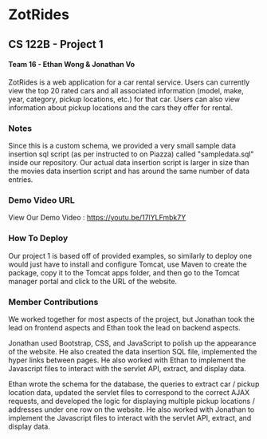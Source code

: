 # ZotRides
## CS 122B - Project 1
#### Team 16 - Ethan Wong & Jonathan Vo

ZotRides is a web application for a car rental service.  Users can currently view the top 20 rated cars and all associated information (model, make, year, category, pickup locations, etc.) for that car. Users can also view information about pickup locations and the cars they offer for rental.

### Notes
Since this is a custom schema, we provided a very small sample data insertion sql script (as per instructed to on Piazza) called "sampledata.sql" inside our repository.  Our actual data insertion script is larger in size than the movies data insertion script and has around the same number of data entries.

### Demo Video URL
View Our Demo Video : https://youtu.be/17lYLFmbk7Y

### How To Deploy
Our project 1 is based off of provided examples, so similarly to deploy one would just have to install and configure Tomcat, use Maven to create the package, copy it to the Tomcat apps folder, and then go to the Tomcat manager portal and click to the URL of the website.

### Member Contributions
We worked together for most aspects of the project, but Jonathan took the lead on frontend aspects and Ethan took the lead on backend aspects.

Jonathan used Bootstrap, CSS, and JavaScript to polish up the appearance of the website.  He also created the data insertion SQL file,  implemented the hyper links between pages.  He also worked with Ethan to implement the Javascript files to interact with the servlet API, extract, and display data.  

Ethan wrote the schema for the database, the queries to extract car / pickup location data, updated the servlet files to correspond to the correct AJAX requests, and developed the logic for displaying multiple pickup locations / addresses under one row on the website.  He also worked with Jonathan to implement the Javascript files to interact with the servlet API, extract, and display data.  
